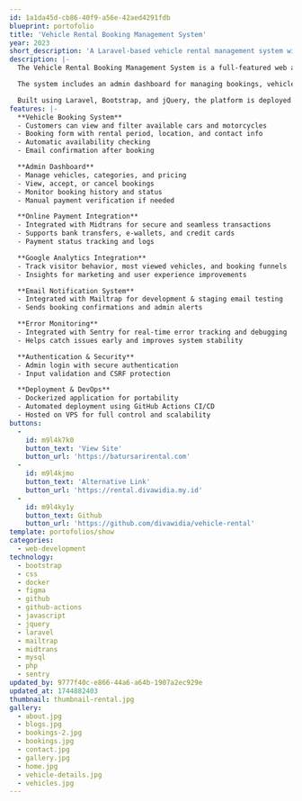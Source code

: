 ```yaml
---
id: 1a1da45d-cb86-40f9-a56e-42aed4291fdb
blueprint: portofolio
title: 'Vehicle Rental Booking Management System'
year: 2023
short_description: 'A Laravel-based vehicle rental management system with booking, payment, and admin dashboard. Integrated with Google Analytics, Midtrans for online payments, Mailtrap for notification testing, and Sentry for error monitoring. Deployed via Docker and GitHub Actions CI/CD to VPS.'
description: |-
  The Vehicle Rental Booking Management System is a full-featured web application developed for Batur Sari Rental, designed to streamline the vehicle rental process and enhance customer experience. This system allows users to browse available vehicles (cars and motorcycles), make online bookings, and securely complete payments.

  The system includes an admin dashboard for managing bookings, vehicle listings, availability, and customer data. It is integrated with Google Analytics to track user interactions and conversions, Mailtrap for email notification, Sentry for real-time error monitoring, and Midtrans as the payment gateway for secure online transactions.

  Built using Laravel, Bootstrap, and jQuery, the platform is deployed on a VPS using Docker and GitHub Actions CI/CD, ensuring maintainability, scalability, and high performance.
features: |-
  **Vehicle Booking System**
  - Customers can view and filter available cars and motorcycles
  - Booking form with rental period, location, and contact info
  - Automatic availability checking
  - Email confirmation after booking

  **Admin Dashboard**
  - Manage vehicles, categories, and pricing
  - View, accept, or cancel bookings
  - Monitor booking history and status
  - Manual payment verification if needed

  **Online Payment Integration**
  - Integrated with Midtrans for secure and seamless transactions
  - Supports bank transfers, e-wallets, and credit cards
  - Payment status tracking and logs

  **Google Analytics Integration**
  - Track visitor behavior, most viewed vehicles, and booking funnels
  - Insights for marketing and user experience improvements

  **Email Notification System**
  - Integrated with Mailtrap for development & staging email testing
  - Sends booking confirmations and admin alerts

  **Error Monitoring**
  - Integrated with Sentry for real-time error tracking and debugging
  - Helps catch issues early and improves system stability

  **Authentication & Security**
  - Admin login with secure authentication
  - Input validation and CSRF protection

  **Deployment & DevOps**
  - Dockerized application for portability
  - Automated deployment using GitHub Actions CI/CD
  - Hosted on VPS for full control and scalability
buttons:
  -
    id: m9l4k7k0
    button_text: 'View Site'
    button_url: 'https://batursarirental.com'
  -
    id: m9l4kjmo
    button_text: 'Alternative Link'
    button_url: 'https://rental.divawidia.my.id'
  -
    id: m9l4ky1y
    button_text: Github
    button_url: 'https://github.com/divawidia/vehicle-rental'
template: portofolios/show
categories:
  - web-development
technology:
  - bootstrap
  - css
  - docker
  - figma
  - github
  - github-actions
  - javascript
  - jquery
  - laravel
  - mailtrap
  - midtrans
  - mysql
  - php
  - sentry
updated_by: 9777f40c-e866-44a6-a64b-1907a2ec929e
updated_at: 1744882403
thumbnail: thumbnail-rental.jpg
gallery:
  - about.jpg
  - blogs.jpg
  - bookings-2.jpg
  - bookings.jpg
  - contact.jpg
  - gallery.jpg
  - home.jpg
  - vehicle-details.jpg
  - vehicles.jpg
---
```

